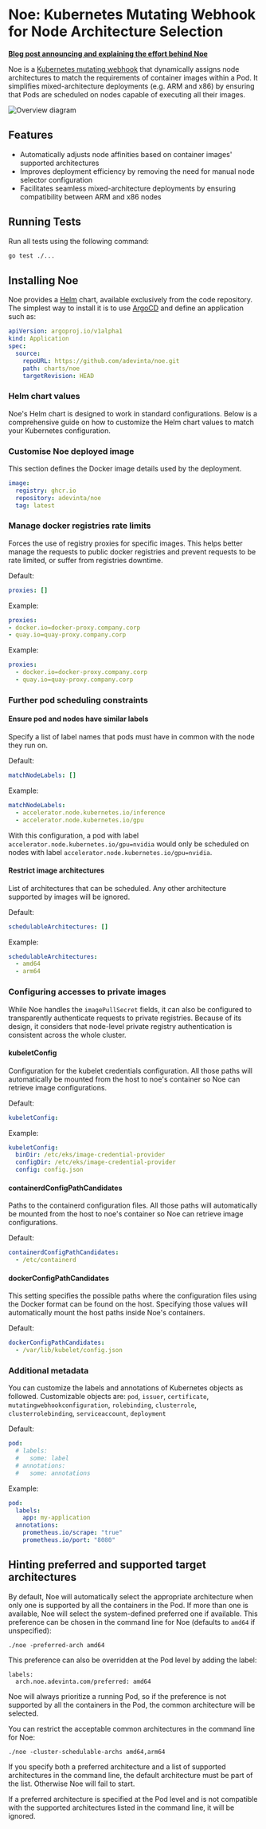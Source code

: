 # Noe: Kubernetes Mutating Webhook for Node Architecture Selection

**[Blog post announcing and explaining the effort behind Noe](https://medium.com/adevinta-tech-blog/transparently-providing-arm-nodes-to-4-000-engineers-c09c92314f2f)**

Noe is a [Kubernetes mutating webhook](https://kubernetes.io/docs/reference/access-authn-authz/extensible-admission-controllers/) that dynamically assigns node architectures to match the requirements of container images within a Pod. It simplifies mixed-architecture deployments (e.g. ARM and x86) by ensuring that Pods are scheduled on nodes capable of executing all their images.

![Overview diagram](/noe_global_diagram.svg)

## Features

- Automatically adjusts node affinities based on container images' supported architectures
- Improves deployment efficiency by removing the need for manual node selector configuration
- Facilitates seamless mixed-architecture deployments by ensuring compatibility between ARM and x86 nodes

## Running Tests

Run all tests using the following command:

```bash
go test ./...
```

## Installing Noe

Noe provides a [Helm](https://helm.sh/) chart, available exclusively from the code repository. The simplest way to install it is to use [ArgoCD](https://argo-cd.readthedocs.io/en/stable/) and define an application such as:

```yaml
apiVersion: argoproj.io/v1alpha1
kind: Application
spec:
  source:
    repoURL: https://github.com/adevinta/noe.git
    path: charts/noe
    targetRevision: HEAD
```

### Helm chart values

Noe's Helm chart is designed to work in standard configurations.
Below is a comprehensive guide on how to customize the Helm chart values to
match your Kubernetes configuration.

### Customise Noe deployed image

This section defines the Docker image details used by the deployment.

```yaml
image:
  registry: ghcr.io
  repository: adevinta/noe
  tag: latest
```

### Manage docker registries rate limits

Forces the use of registry proxies for specific images.
This helps better manage the requests to public docker registries and prevent
requests to be rate limited, or suffer from registries downtime.

Default:

```yaml
proxies: []
```

Example:
```yaml
proxies:
- docker.io=docker-proxy.company.corp
- quay.io=quay-proxy.company.corp
```

Example:
```yaml
proxies:
  - docker.io=docker-proxy.company.corp
  - quay.io=quay-proxy.company.corp
```

### Further pod scheduling constraints

#### Ensure pod and nodes have similar labels

Specify a list of label names that pods must have in common with the node they run on.

Default:

```yaml
matchNodeLabels: []
```

Example:
```yaml
matchNodeLabels:
  - accelerator.node.kubernetes.io/inference
  - accelerator.node.kubernetes.io/gpu
```

With this configuration, a pod with label `accelerator.node.kubernetes.io/gpu=nvidia` would only be scheduled
on nodes with label `accelerator.node.kubernetes.io/gpu=nvidia`.

#### Restrict image architectures

List of architectures that can be scheduled. Any other architecture supported by images will be ignored.

Default:

```yaml
schedulableArchitectures: []
```

Example:

```yaml
schedulableArchitectures:
  - amd64
  - arm64
```

### Configuring accesses to private images

While Noe handles the `imagePullSecret` fields, it can also be configured to transparently authenticate
requests to private registries.
Because of its design, it considers that node-level private registry authentication is consistent across the whole cluster.

#### kubeletConfig

Configuration for the kubelet credentials configuration.
All those paths will automatically be mounted from the host to noe's container
so Noe can retrieve image configurations.

Default:

```yaml
kubeletConfig:
```

Example:

```yaml
kubeletConfig:
  binDir: /etc/eks/image-credential-provider
  configDir: /etc/eks/image-credential-provider
  config: config.json
```

#### containerdConfigPathCandidates

Paths to the containerd configuration files.
All those paths will automatically be mounted from the host to noe's container
so Noe can retrieve image configurations.

Default:

```yaml
containerdConfigPathCandidates:
  - /etc/containerd
```

#### dockerConfigPathCandidates

This setting specifies the possible paths where the configuration files
using the Docker format can be found on the host.
Specifying those values will automatically mount the host paths inside
Noe's containers.

Default:

```yaml
dockerConfigPathCandidates:
  - /var/lib/kubelet/config.json
```

### Additional metadata

You can customize the labels and annotations of Kubernetes objects as followed.
Customizable objects are: `pod`, `issuer`, `certificate`, `mutatingwebhookconfiguration`, `rolebinding`, `clusterrole`, `clusterrolebinding`, `serviceaccount`, `deployment`

Default:

```yaml
pod:
  # labels:
  #   some: label
  # annotations:
  #   some: annotations
```

Example:
```yaml
pod:
  labels:
    app: my-application
  annotations:
    prometheus.io/scrape: "true"
    prometheus.io/port: "8080"
```

## Hinting preferred and supported target architectures

By default, Noe will automatically select the appropriate architecture when only one is supported by all the containers in the Pod. 
If more than one is available, Noe will select the system-defined preferred one if available. This preference can be chosen in the command line for Noe (defaults to `amd64` if unspecified): 
```
./noe -preferred-arch amd64
```

This preference can also be overridden at the Pod level by adding the label:
```
labels:
  arch.noe.adevinta.com/preferred: amd64
```

Noe will always prioritize a running Pod, so if the preference is not supported by all the containers in the Pod, the common architecture will be selected.

You can restrict the acceptable common architectures in the command line for Noe:
```
./noe -cluster-schedulable-archs amd64,arm64
```

If you specify both a preferred architecture and a list of supported architectures in the command line, the default architecture must be part of the list. Otherwise Noe will fail to start.

If a preferred architecture is specified at the Pod level and is not compatible with the supported architectures listed in the command line, it will be ignored.

